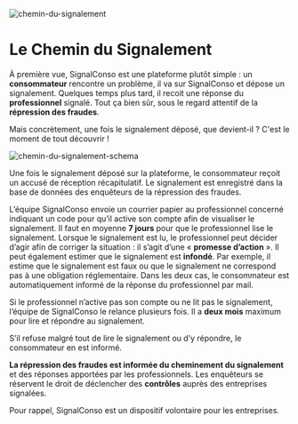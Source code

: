 ![chemin-du-signalement](/assets/blog/2019/08/11/le-chemin-du-signalement/article-7-route.jpg)

# Le Chemin du Signalement

À première vue, SignalConso est une plateforme plutôt simple : un **consommateur** rencontre un problème, il va sur SignalConso et dépose un signalement. Quelques temps plus tard, il recoit une réponse du **professionnel** signalé. Tout ça bien sûr, sous le regard attentif de la **répression des fraudes**. 

Mais concrètement, une fois le signalement déposé, que devient-il ? 
C'est le moment de tout découvrir !

![chemin-du-signalement-schema](/assets/blog/2019/08/11/le-chemin-du-signalement/article-7-schema.PNG)

Une fois le signalement déposé sur la plateforme, le consommateur reçoit un accusé de réception récapitulatif. Le signalement est enregistré dans la base de données des enquêteurs de la répression des fraudes. 

L’équipe SignalConso envoie un courrier papier au professionnel concerné indiquant un code pour qu’il active son compte afin de visualiser le signalement. Il faut en moyenne **7 jours** pour que le professionnel lise le signalement. 
Lorsque le signalement est lu, le professionnel peut décider d’agir afin de corriger la situation : il s’agit d’une « **promesse d’action** ». 
Il peut également estimer que le signalement est **infondé**. Par exemple, il estime que le signalement est faux ou que le signalement ne correspond pas à une obligation réglementaire. 
Dans les deux cas, le consommateur est automatiquement informé de la réponse du professionnel par mail. 

Si le professionnel n’active pas son compte ou ne lit pas le signalement, l’équipe de SignalConso le relance plusieurs fois. Il a **deux mois** maximum pour lire et répondre au signalement. 

S’il refuse malgré tout de lire le signalement ou d’y répondre, le consommateur en est informé. 

**La répression des fraudes est informée du cheminement du signalement** et des réponses apportées par les professionnels. Les  enquêteurs se réservent le droit de déclencher des **contrôles** auprès des entreprises signalées. 

Pour rappel, SignalConso est un dispositif volontaire pour les entreprises.

